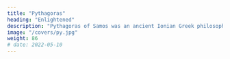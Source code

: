 ```yaml
---
title: "Pythagoras"
heading: "Enlightened"
description: "Pythagoras of Samos was an ancient Ionian Greek philosopher whose teachings influenced Plato, Aristotle, and subsequently Western philosophy"
image: "/covers/py.jpg"
weight: 86
# date: 2022-05-10
---
```


<!-- 2022-01-29 -->
<!-- # He made his teachings mysterious so as to not let it be used for evil. We solve this by unlocking his works while using machine learning to filter out those with bad intentions. He is one of the foundations of Material Superphysics, aside from Descartes and Kepler -->

<!-- (c.570 – c.495 BC) -->